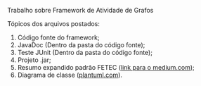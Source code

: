 Trabalho sobre Framework de Atividade de Grafos

Tópicos dos arquivos postados:

1. Código fonte do framework;
2. JavaDoc (Dentro da pasta do código fonte);
3. Teste JUnit (Dentro da pasta do código fonte);
4. Projeto .jar;
5. Resumo expandido padrão FETEC ([link para o medium.com](https://medium.com/@pedroo-phd/framework-de-atividade-de-grafo-4274a37110a0));
6. Diagrama de classe ([plantuml.com](//www.plantuml.com/plantuml/png/ZL91J_Cm3BttLqGxTVesVVTggeOqmGKc3WZENkDj6Mqo9IaIGlntujPTKeK3EzNl-Rqysziw3zRtNLiqBJWdzaQY-2f4-At51xGz3j__1g8SW2KZ9_IlL9VBYZk_2tQvinXyRpuIgq7FvHKip05qfXBIz8UMdsE7SbAk4j4gxK_Jt5lJKHXsPlJ5vDWRgjFP1vnDOl872qTp2mxo0WtgvlDHEL-99xXknWHKRyQCTSs-82MHfJPJQbgCKJBoVvzgffJgykwyXN8urZxrZv5sWt0ASpYwl7kCJTzrd9ZANS11D_WCojw6ZtCm8BbhVghC85d0AchoSr53VXfs8cR-J6Ewi2qCvpJ-ZBRAtWq2fJqDHenOh-lfVrY9XSJ_jEj5CHwOIEeYgZ7QWz8kvQ8mijcYVZVPefPzr_u0)).
